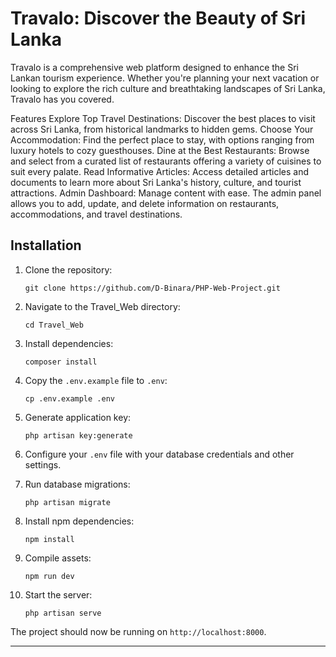 # Travalo: Discover the Beauty of Sri Lanka
Travalo is a comprehensive web platform designed to enhance the Sri Lankan tourism experience. Whether you're planning your next vacation or looking to explore the rich culture and breathtaking landscapes of Sri Lanka, Travalo has you covered.

Features
Explore Top Travel Destinations: Discover the best places to visit across Sri Lanka, from historical landmarks to hidden gems.
Choose Your Accommodation: Find the perfect place to stay, with options ranging from luxury hotels to cozy guesthouses.
Dine at the Best Restaurants: Browse and select from a curated list of restaurants offering a variety of cuisines to suit every palate.
Read Informative Articles: Access detailed articles and documents to learn more about Sri Lanka's history, culture, and tourist attractions.
Admin Dashboard: Manage content with ease. The admin panel allows you to add, update, and delete information on restaurants, accommodations, and travel destinations.

## Installation

1. Clone the repository:

    ```
    git clone https://github.com/D-Binara/PHP-Web-Project.git
    ```

2. Navigate to the Travel_Web directory:

    ```
    cd Travel_Web
    ```

3. Install dependencies:

    ```
    composer install
    ```

4. Copy the `.env.example` file to `.env`:

    ```
    cp .env.example .env
    ```

5. Generate application key:

    ```
    php artisan key:generate
    ```

6. Configure your `.env` file with your database credentials and other settings.

7. Run database migrations:

    ```
    php artisan migrate
    ```

8. Install npm dependencies:

    ```
    npm install
    ```

9. Compile assets:

    ```
    npm run dev
    ```

10. Start the server:

    ```
    php artisan serve
    ```

The project should now be running on `http://localhost:8000`.

---
